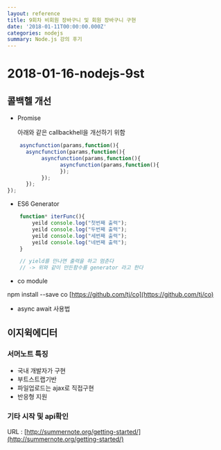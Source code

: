 ```yaml
---
layout: reference
title: 9회차 비회원 장바구니 및 회원 장바구니 구현
date: '2018-01-11T00:00:00.000Z'
categories: nodejs
summary: Node.js 강의 후기
---
```


# 2018-01-16-nodejs-9st

## 콜백헬 개선

* Promise 

  아래와 같은 callbackhell을 개선하기 위함

```javascript
    asyncfunction(params,function(){
      asyncfunction(params,function(){
           asyncfunction(params,function(){
                 asyncfunction(params,function(){
                 });
           });
      });
});
```

* ES6 Generator

```javascript
    function* iterFunc(){
        yeild console.log("첫번째 출력");
        yeild console.log("두번째 출력");
        yeild console.log("세번째 출력");
        yeild console.log("네번째 출력");
    }

    // yield를 만나면 출력을 하고 멈춘다
    // -> 위와 같이 만든함수를 generator 라고 한다
```

* co module

npm install --save co [https://github.com/tj/co](https://github.com/tj/co)

* async await 사용법

## 이지윅에디터

### 서머노트 특징

* 국내 개발자가 구현
* 부트스트랩기반
* 파일업로드는 ajax로 직접구현
* 반응형 지원

### 기타 시작 및 api확인

URL : [http://summernote.org/getting-started/](http://summernote.org/getting-started/)

